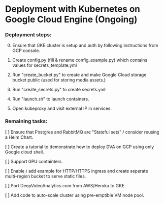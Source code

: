 Deployment with Kubernetes on Google Cloud Engine (Ongoing)
===

### Deployment steps:

0. Ensure that GKE cluster is setup and auth by following instructions from GCP console.
 
1. Create config.py (fill & rename config_example.py) which contains values for secrets_template.yml

2. Run "create_bucket.py" to create and make Google Cloud storage bucket public (used for storing media assets.)

3. Run "create_secrets.py" to create secrets.yml

4. Run "launch.sh" to launch containers.

5. Open kubeproxy and visit external IP in services.


### Remaining tasks:    

[ ] Ensure that Postgres and RabbitMQ are "Stateful sets" / consider reusing a Helm Chart. 
   
[ ] Create a tutorial to demonstrate how to deploy DVA on GCP using only Google cloud shell. 

[ ] Support GPU containters.
     
[ ] Enable / add example for HTTP/HTTPS ingress and create seperate multi-region bucket to serve static files. 
  
[ ] Port DeepVideoAnalytics.com from AWS/Heroku to GKE.
  
[ ] Add code to auto-scale cluster using pre-emptible VM node pool.  